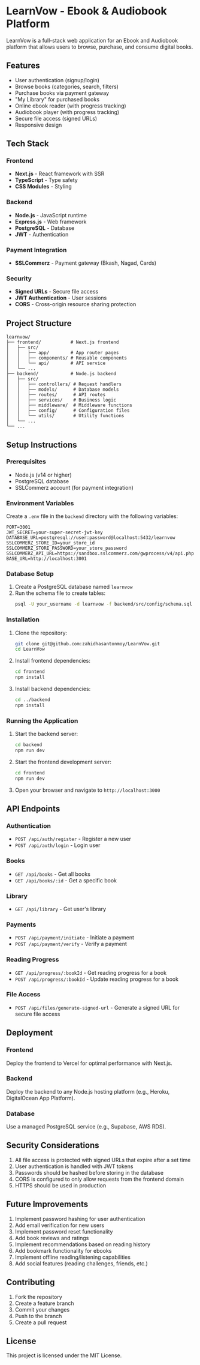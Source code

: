 # LearnVow - Ebook & Audiobook Platform

LearnVow is a full-stack web application for an Ebook and Audiobook platform that allows users to browse, purchase, and consume digital books.

## Features

- User authentication (signup/login)
- Browse books (categories, search, filters)
- Purchase books via payment gateway
- "My Library" for purchased books
- Online ebook reader (with progress tracking)
- Audiobook player (with progress tracking)
- Secure file access (signed URLs)
- Responsive design

## Tech Stack

### Frontend
- **Next.js** - React framework with SSR
- **TypeScript** - Type safety
- **CSS Modules** - Styling

### Backend
- **Node.js** - JavaScript runtime
- **Express.js** - Web framework
- **PostgreSQL** - Database
- **JWT** - Authentication

### Payment Integration
- **SSLCommerz** - Payment gateway (Bkash, Nagad, Cards)

### Security
- **Signed URLs** - Secure file access
- **JWT Authentication** - User sessions
- **CORS** - Cross-origin resource sharing protection

## Project Structure

```
learnvow/
├── frontend/           # Next.js frontend
│   ├── src/
│   │   ├── app/        # App router pages
│   │   ├── components/ # Reusable components
│   │   └── api/        # API service
│   └── ...
├── backend/            # Node.js backend
│   ├── src/
│   │   ├── controllers/ # Request handlers
│   │   ├── models/      # Database models
│   │   ├── routes/      # API routes
│   │   ├── services/    # Business logic
│   │   ├── middleware/  # Middleware functions
│   │   ├── config/      # Configuration files
│   │   └── utils/       # Utility functions
│   └── ...
└── ...
```

## Setup Instructions

### Prerequisites
- Node.js (v14 or higher)
- PostgreSQL database
- SSLCommerz account (for payment integration)

### Environment Variables

Create a `.env` file in the `backend` directory with the following variables:

```env
PORT=3001
JWT_SECRET=your-super-secret-jwt-key
DATABASE_URL=postgresql://user:password@localhost:5432/learnvow
SSLCOMMERZ_STORE_ID=your_store_id
SSLCOMMERZ_STORE_PASSWORD=your_store_password
SSLCOMMERZ_API_URL=https://sandbox.sslcommerz.com/gwprocess/v4/api.php
BASE_URL=http://localhost:3001
```

### Database Setup

1. Create a PostgreSQL database named `learnvow`
2. Run the schema file to create tables:
   ```bash
   psql -U your_username -d learnvow -f backend/src/config/schema.sql
   ```

### Installation

1. Clone the repository:
   ```bash
   git clone git@github.com:zahidhasantonmoy/LearnVow.git
   cd LearnVow
   ```

2. Install frontend dependencies:
   ```bash
   cd frontend
   npm install
   ```

3. Install backend dependencies:
   ```bash
   cd ../backend
   npm install
   ```

### Running the Application

1. Start the backend server:
   ```bash
   cd backend
   npm run dev
   ```

2. Start the frontend development server:
   ```bash
   cd frontend
   npm run dev
   ```

3. Open your browser and navigate to `http://localhost:3000`

## API Endpoints

### Authentication
- `POST /api/auth/register` - Register a new user
- `POST /api/auth/login` - Login user

### Books
- `GET /api/books` - Get all books
- `GET /api/books/:id` - Get a specific book

### Library
- `GET /api/library` - Get user's library

### Payments
- `POST /api/payment/initiate` - Initiate a payment
- `POST /api/payment/verify` - Verify a payment

### Reading Progress
- `GET /api/progress/:bookId` - Get reading progress for a book
- `POST /api/progress/:bookId` - Update reading progress for a book

### File Access
- `POST /api/files/generate-signed-url` - Generate a signed URL for secure file access

## Deployment

### Frontend
Deploy the frontend to Vercel for optimal performance with Next.js.

### Backend
Deploy the backend to any Node.js hosting platform (e.g., Heroku, DigitalOcean App Platform).

### Database
Use a managed PostgreSQL service (e.g., Supabase, AWS RDS).

## Security Considerations

1. All file access is protected with signed URLs that expire after a set time
2. User authentication is handled with JWT tokens
3. Passwords should be hashed before storing in the database
4. CORS is configured to only allow requests from the frontend domain
5. HTTPS should be used in production

## Future Improvements

1. Implement password hashing for user authentication
2. Add email verification for new users
3. Implement password reset functionality
4. Add book reviews and ratings
5. Implement recommendations based on reading history
6. Add bookmark functionality for ebooks
7. Implement offline reading/listening capabilities
8. Add social features (reading challenges, friends, etc.)

## Contributing

1. Fork the repository
2. Create a feature branch
3. Commit your changes
4. Push to the branch
5. Create a pull request

## License

This project is licensed under the MIT License.